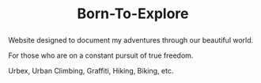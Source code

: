 # **<p style="text-align: center;">Born-To-Explore</p>**
<p> Website designed to document my adventures through our beautiful world.</p>
<p> For those who are on a constant pursuit of true freedom. </p>
<p>Urbex, Urban Climbing, Graffiti, Hiking, Biking, etc.</p>



